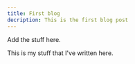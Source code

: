 ```yaml
---
title: First blog
decription: This is the first blog post
---
```


Add the stuff here. 

This is my stuff that I've written here. 